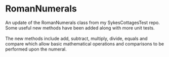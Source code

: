 # RomanNumerals
An update of the RomanNumerals class from my SykesCottagesTest repo. Some useful new methods have been added along with more unit tests.<br /><br />
The new methods include add, subtract, multiply, divide, equals and compare which allow basic mathematical operations and comparisons to be performed upon the numeral.

